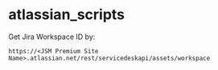 # atlassian_scripts

Get Jira Workspace ID by:

```
https://<JSM Premium Site Name>.atlassian.net/rest/servicedeskapi/assets/workspace
```